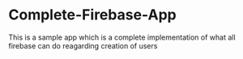 # Complete-Firebase-App
This is a sample app which is a complete implementation of what all firebase can do reagarding creation of users
